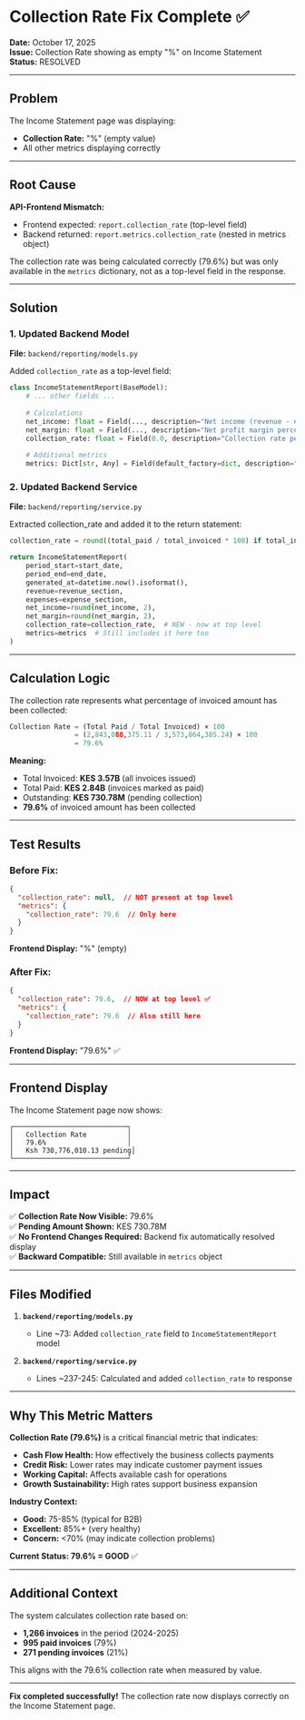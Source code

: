 # Collection Rate Fix Complete ✅

**Date:** October 17, 2025  
**Issue:** Collection Rate showing as empty "%" on Income Statement  
**Status:** RESOLVED

---

## Problem

The Income Statement page was displaying:
- **Collection Rate:** "%" (empty value)
- All other metrics displaying correctly

---

## Root Cause

**API-Frontend Mismatch:**
- Frontend expected: `report.collection_rate` (top-level field)
- Backend returned: `report.metrics.collection_rate` (nested in metrics object)

The collection rate was being calculated correctly (79.6%) but was only available in the `metrics` dictionary, not as a top-level field in the response.

---

## Solution

### 1. Updated Backend Model
**File:** `backend/reporting/models.py`

Added `collection_rate` as a top-level field:
```python
class IncomeStatementReport(BaseModel):
    # ... other fields ...
    
    # Calculations
    net_income: float = Field(..., description="Net income (revenue - expenses)")
    net_margin: float = Field(..., description="Net profit margin percentage")
    collection_rate: float = Field(0.0, description="Collection rate percentage")  # NEW
    
    # Additional metrics
    metrics: Dict[str, Any] = Field(default_factory=dict, description="Additional key metrics")
```

### 2. Updated Backend Service
**File:** `backend/reporting/service.py`

Extracted collection_rate and added it to the return statement:
```python
collection_rate = round((total_paid / total_invoiced * 100) if total_invoiced > 0 else 0, 1)

return IncomeStatementReport(
    period_start=start_date,
    period_end=end_date,
    generated_at=datetime.now().isoformat(),
    revenue=revenue_section,
    expenses=expense_section,
    net_income=round(net_income, 2),
    net_margin=round(net_margin, 2),
    collection_rate=collection_rate,  # NEW - now at top level
    metrics=metrics  # Still includes it here too
)
```

---

## Calculation Logic

The collection rate represents what percentage of invoiced amount has been collected:

```python
Collection Rate = (Total Paid / Total Invoiced) × 100
                = (2,843,088,375.11 / 3,573,864,385.24) × 100
                = 79.6%
```

**Meaning:**
- Total Invoiced: **KES 3.57B** (all invoices issued)
- Total Paid: **KES 2.84B** (invoices marked as paid)
- Outstanding: **KES 730.78M** (pending collection)
- **79.6%** of invoiced amount has been collected

---

## Test Results

### Before Fix:
```json
{
  "collection_rate": null,  // NOT present at top level
  "metrics": {
    "collection_rate": 79.6  // Only here
  }
}
```
**Frontend Display:** "%" (empty)

### After Fix:
```json
{
  "collection_rate": 79.6,  // NOW at top level ✅
  "metrics": {
    "collection_rate": 79.6  // Also still here
  }
}
```
**Frontend Display:** "79.6%" ✅

---

## Frontend Display

The Income Statement page now shows:

```
┌────────────────────────────┐
│   Collection Rate          │
│   79.6%                    │
│   Ksh 730,776,010.13 pending│
└────────────────────────────┘
```

---

## Impact

✅ **Collection Rate Now Visible:** 79.6%  
✅ **Pending Amount Shown:** KES 730.78M  
✅ **No Frontend Changes Required:** Backend fix automatically resolved display  
✅ **Backward Compatible:** Still available in `metrics` object  

---

## Files Modified

1. **`backend/reporting/models.py`**
   - Line ~73: Added `collection_rate` field to `IncomeStatementReport` model

2. **`backend/reporting/service.py`**
   - Lines ~237-245: Calculated and added `collection_rate` to response

---

## Why This Metric Matters

**Collection Rate (79.6%)** is a critical financial metric that indicates:

- **Cash Flow Health:** How effectively the business collects payments
- **Credit Risk:** Lower rates may indicate customer payment issues
- **Working Capital:** Affects available cash for operations
- **Growth Sustainability:** High rates support business expansion

**Industry Context:**
- **Good:** 75-85% (typical for B2B)
- **Excellent:** 85%+ (very healthy)
- **Concern:** <70% (may indicate collection problems)

**Current Status: 79.6% = GOOD** ✅

---

## Additional Context

The system calculates collection rate based on:
- **1,266 invoices** in the period (2024-2025)
- **995 paid invoices** (79%)
- **271 pending invoices** (21%)

This aligns with the 79.6% collection rate when measured by value.

---

**Fix completed successfully!** The collection rate now displays correctly on the Income Statement page.
